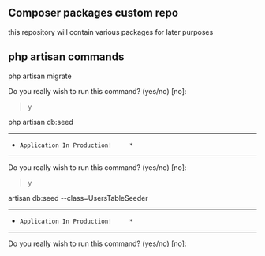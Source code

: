 ## Composer packages custom repo

this repository will contain various packages for later purposes

## php artisan commands

php artisan migrate

 Do you really wish to run this command? (yes/no) [no]:
 > y

php artisan db:seed
**************************************
*     Application In Production!     *
**************************************

 Do you really wish to run this command? (yes/no) [no]:
 > y

artisan db:seed --class=UsersTableSeeder
**************************************
*     Application In Production!     *
**************************************

 Do you really wish to run this command? (yes/no) [no]:
